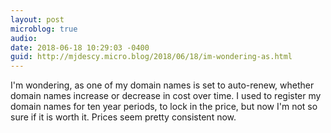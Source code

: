 ```yaml
---
layout: post
microblog: true
audio: 
date: 2018-06-18 10:29:03 -0400
guid: http://mjdescy.micro.blog/2018/06/18/im-wondering-as.html
---
```

I'm wondering, as one of my domain names is set to auto-renew, whether domain names increase or decrease in cost over time. I used to register my domain names for ten year periods, to lock in the price, but now I'm not so sure if it is worth it. Prices seem pretty consistent now.
